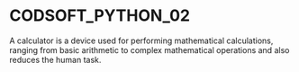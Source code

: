 # CODSOFT_PYTHON_02
A calculator is a device used for performing mathematical calculations, ranging from basic arithmetic to complex mathematical operations and also reduces the human task.
